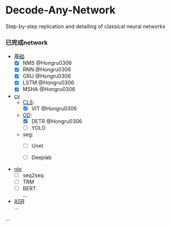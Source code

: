 # Decode-Any-Network
Step-by-step replication and detailing of classical neural networks

### 已完成network

- [基础](./基础)
  - [x] NMS @Hongru0306
  - [x] RNN @Hongru0306
  - [x] GRU @Hongru0306
  - [x] LSTM @Hongru0306
  - [x] MSHA @Hongru0306

- [cv](./cv)
  - [CLS](./cv/cls):
    - [x] VIT @Hongru0306

  - [OD](./cv/od/):
    - [x] DETR @Hongru0306
    - [ ] YOLO

  - seg:
    - [ ] Unet
    - [ ] Deeplab


- [nlp](./nlp/)
  - [ ] seq2seq
  - [ ] TRM
  - [ ] BERT  
  ...

- [ASR](./ASR/)  
...

...
